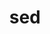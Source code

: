 ---
title: "sed"
layout: cache
categories: [package, v0.20.2]
meta: {"versions": ["4.9"], "compilers": ["gcc@=11.1.0", "gcc@=11.4.0", "gcc@=7.5.0", "oneapi@=2023.0.0"], "oss": ["ubuntu18.04", "ubuntu20.04", "ubuntu22.04"], "platforms": ["linux"], "targets": ["ppc64le", "x86_64", "x86_64_v3"], "stacks": ["e4s", "e4s-oneapi", "e4s-power", "ml-linux-x86_64-cpu", "ml-linux-x86_64-cuda", "ml-linux-x86_64-rocm", "radiuss", "root"], "num_specs": 5, "num_specs_by_stack": {"root": 5, "radiuss": 1, "e4s-power": 1, "e4s-oneapi": 1, "e4s": 1, "ml-linux-x86_64-cpu": 1, "ml-linux-x86_64-cuda": 1, "ml-linux-x86_64-rocm": 1}}
spec_details: [{"hash": "ldqinst7pk6tdfa3t4huvbv7ji55oja5", "compiler": "gcc@=7.5.0", "versions": ["4.9"], "os": "ubuntu18.04", "platform": "linux", "target": "x86_64_v3", "variants": ["build_system=autotools"], "stacks": ["root", "radiuss"], "size": "-", "tarball": "https://binaries.spack.io/v0.20.2/build_cache/linux-ubuntu18.04-x86_64_v3/gcc-7.5.0/sed-4.9/linux-ubuntu18.04-x86_64_v3-gcc-7.5.0-sed-4.9-ldqinst7pk6tdfa3t4huvbv7ji55oja5.spack"}, {"hash": "5uqukzzjxiabj22fqyar2ajhta6caxrc", "compiler": "gcc@=11.1.0", "versions": ["4.9"], "os": "ubuntu20.04", "platform": "linux", "target": "ppc64le", "variants": ["build_system=autotools"], "stacks": ["root", "e4s-power"], "size": "-", "tarball": "https://binaries.spack.io/v0.20.2/build_cache/linux-ubuntu20.04-ppc64le/gcc-11.1.0/sed-4.9/linux-ubuntu20.04-ppc64le-gcc-11.1.0-sed-4.9-5uqukzzjxiabj22fqyar2ajhta6caxrc.spack"}, {"hash": "xypklrd6e6r7lh2liji3h7bvbuybeoan", "compiler": "oneapi@=2023.0.0", "versions": ["4.9"], "os": "ubuntu20.04", "platform": "linux", "target": "x86_64", "variants": ["build_system=autotools"], "stacks": ["e4s-oneapi", "root"], "size": "-", "tarball": "https://binaries.spack.io/v0.20.2/build_cache/linux-ubuntu20.04-x86_64/oneapi-2023.0.0/sed-4.9/linux-ubuntu20.04-x86_64-oneapi-2023.0.0-sed-4.9-xypklrd6e6r7lh2liji3h7bvbuybeoan.spack"}, {"hash": "tfnpv7oj4sgpkdlmez2bpcbyfr5ufhyf", "compiler": "gcc@=11.1.0", "versions": ["4.9"], "os": "ubuntu20.04", "platform": "linux", "target": "x86_64_v3", "variants": ["build_system=autotools"], "stacks": ["root", "e4s"], "size": "-", "tarball": "https://binaries.spack.io/v0.20.2/build_cache/linux-ubuntu20.04-x86_64_v3/gcc-11.1.0/sed-4.9/linux-ubuntu20.04-x86_64_v3-gcc-11.1.0-sed-4.9-tfnpv7oj4sgpkdlmez2bpcbyfr5ufhyf.spack"}, {"hash": "szeop6aihcxzbixxbg2pw2igq4ghob3v", "compiler": "gcc@=11.4.0", "versions": ["4.9"], "os": "ubuntu22.04", "platform": "linux", "target": "x86_64_v3", "variants": ["build_system=autotools"], "stacks": ["root", "ml-linux-x86_64-cpu", "ml-linux-x86_64-cuda", "ml-linux-x86_64-rocm"], "size": "-", "tarball": "https://binaries.spack.io/v0.20.2/build_cache/linux-ubuntu22.04-x86_64_v3/gcc-11.4.0/sed-4.9/linux-ubuntu22.04-x86_64_v3-gcc-11.4.0-sed-4.9-szeop6aihcxzbixxbg2pw2igq4ghob3v.spack"}]
---